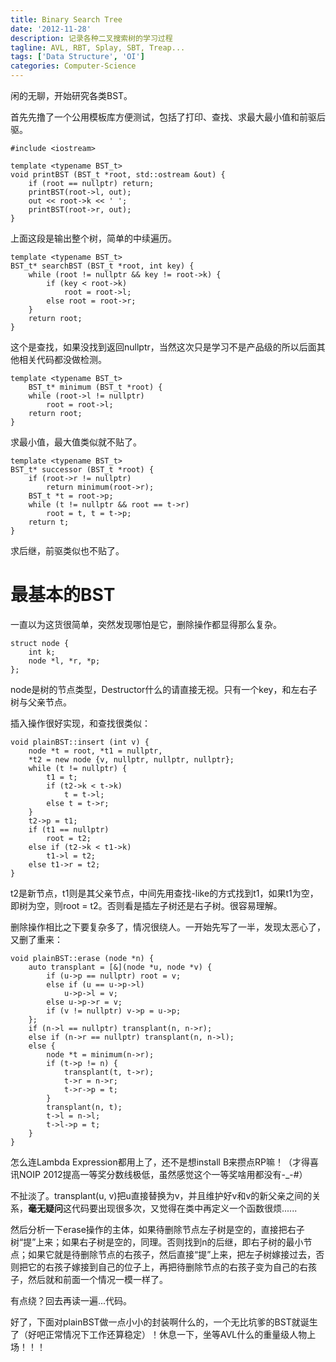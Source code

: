 ```yaml
---
title: Binary Search Tree
date: '2012-11-28'
description: 记录各种二叉搜索树的学习过程
tagline: AVL, RBT, Splay, SBT, Treap...
tags: ['Data Structure', 'OI']
categories: Computer-Science
---
```

闲的无聊，开始研究各类BST。

首先先撸了一个公用模板库方便测试，包括了打印、查找、求最大最小值和前驱后驱。

	#include <iostream>
	
	template <typename BST_t>
	void printBST (BST_t *root, std::ostream &out) {
    	if (root == nullptr) return;
    	printBST(root->l, out);
    	out << root->k << ' ';
    	printBST(root->r, out);
	}
	
上面这段是输出整个树，简单的中续遍历。

	template <typename BST_t>
	BST_t* searchBST (BST_t *root, int key) {
    	while (root != nullptr && key != root->k) {
        	if (key < root->k)
            	root = root->l;
        	else root = root->r;
    	}
    	return root;
	}
	
这个是查找，如果没找到返回nullptr，当然这次只是学习不是产品级的所以后面其他相关代码都没做检测。

	template <typename BST_t>
		BST_t* minimum (BST_t *root) {
    	while (root->l != nullptr)
        	root = root->l;
    	return root;
	}
	
求最小值，最大值类似就不贴了。
	
	template <typename BST_t>
	BST_t* successor (BST_t *root) {
    	if (root->r != nullptr)
        	return minimum(root->r);
    	BST_t *t = root->p;
    	while (t != nullptr && root == t->r)
        	root = t, t = t->p;
    	return t;
	}
	
求后继，前驱类似也不贴了。

最基本的BST
===
一直以为这货很简单，突然发现哪怕是它，删除操作都显得那么复杂。

	struct node {
        int k;
        node *l, *r, *p;
    };

node是树的节点类型，Destructor什么的请直接无视。只有一个key，和左右子树与父亲节点。

插入操作很好实现，和查找很类似：

	void plainBST::insert (int v) {
    	node *t = root, *t1 = nullptr,
    	*t2 = new node {v, nullptr, nullptr, nullptr};
    	while (t != nullptr) {
    	    t1 = t;
    	    if (t2->k < t->k)
    	        t = t->l;
    	    else t = t->r;
    	}
    	t2->p = t1;
    	if (t1 == nullptr)
    	    root = t2;
    	else if (t2->k < t1->k)
    	    t1->l = t2;
    	else t1->r = t2;
	}
	
t2是新节点，t1则是其父亲节点，中间先用查找-like的方式找到t1，如果t1为空，即树为空，则root = t2。否则看是插左子树还是右子树。很容易理解。

删除操作相比之下要复杂多了，情况很绕人。一开始先写了一半，发现太恶心了，又删了重来：

	void plainBST::erase (node *n) {
    	auto transplant = [&](node *u, node *v) {
        	if (u->p == nullptr) root = v;
        	else if (u == u->p->l)
            	u->p->l = v;
        	else u->p->r = v;
        	if (v != nullptr) v->p = u->p;
    	};
    	if (n->l == nullptr) transplant(n, n->r);
    	else if (n->r == nullptr) transplant(n, n->l);
    	else {
        	node *t = minimum(n->r);
        	if (t->p != n) {
            	transplant(t, t->r);
        	    t->r = n->r;
    	        t->r->p = t;
    	    }
    	    transplant(n, t);
    	    t->l = n->l;
    	    t->l->p = t;
    	}
	}

怎么连Lambda Expression都用上了，还不是想install B来攒点RP嘛！（才得喜讯NOIP 2012提高一等奖分数线极低，虽然感觉这个一等奖啥用都没有-_-#）

不扯淡了。transplant(u, v)把u直接替换为v，并且维护好v和v的新父亲之间的关系，**毫无疑问**这代码要出现很多次，又觉得在类中再定义一个函数很烦......

然后分析一下erase操作的主体，如果待删除节点左子树是空的，直接把右子树“提”上来；如果右子树是空的，同理。否则找到n的后继，即右子树的最小节点；如果它就是待删除节点的右孩子，然后直接“提”上来，把左子树嫁接过去，否则把它的右孩子嫁接到自己的位子上，再把待删除节点的右孩子变为自己的右孩子，然后就和前面一个情况一模一样了。

有点绕？回去再读一遍...代码。

好了，下面对plainBST做一点小小的封装啊什么的，一个无比坑爹的BST就诞生了（好吧正常情况下工作还算稳定）！休息一下，坐等AVL什么的重量级人物上场！！！

